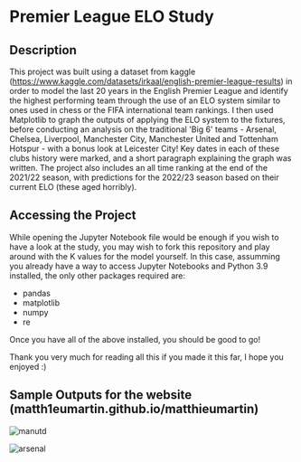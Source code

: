 # Premier League ELO Study

## Description
This project was built using a dataset from kaggle (https://www.kaggle.com/datasets/irkaal/english-premier-league-results) in order to model the last 20 years in the English Premier League and identify the highest performing team through the use of an ELO system similar to ones used in chess or the FIFA international team rankings. I then used Matplotlib to graph the outputs of applying the ELO system to the fixtures, before conducting an analysis on the traditional 'Big 6' teams - Arsenal, Chelsea, Liverpool, Manchester City, Manchester United and Tottenham Hotspur - with a bonus look at Leicester City! Key dates in each of these clubs history were marked, and a short paragraph explaining the graph was written. The project also includes an all time ranking at the end of the 2021/22 season, with predictions for the 2022/23 season based on their current ELO (these aged horribly).

## Accessing the Project
While opening the Jupyter Notebook file would be enough if you wish to have a look at the study, you may wish to fork this repository and play around with the K values for the model yourself. In this case, assumming you already have a way to access Jupyter Notebooks and Python 3.9 installed, the only other packages required are:
* pandas 
* matplotlib
* numpy
* re

Once you have all of the above installed, you should be good to go!

Thank you very much for reading all this if you made it this far, I hope you enjoyed :)

## Sample Outputs for the website (matth1eumartin.github.io/matthieumartin)
![manutd](https://user-images.githubusercontent.com/94123711/188881110-86c679db-7dc3-432c-b5e2-0288e6cdf40d.png)


![arsenal](https://user-images.githubusercontent.com/94123711/188881142-a251c652-c282-41c9-a615-9367b1bfee86.png)
